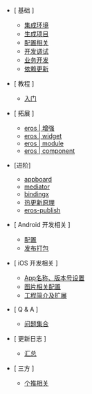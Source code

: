 - [ 基础 ]
	- [集成环境](/zh-cn/base_env)
	- [生成项目](/zh-cn/base_init)
	- [配置相关](/zh-cn/base_config)
	- [开发调试](/zh-cn/base_debug)
	- [业务开发](/zh-cn/base_dev)
	- [依赖更新](/zh-cn/base_dependencies)
	
- [ 教程 ]
	- [入门](/zh-cn/tutorial_newcomer)

- [ 拓展 ]
	- [eros | 增强](/zh-cn/base_extend)
	- [eros | widget](/zh-cn/eros_widget)
	- [eros | module](/zh-cn/eros_sdk_module)
	- [eros | component](/zh-cn/eros_sdk_component)

- [进阶]
	- [appboard](/zh-cn/advanced_appboard)
	- [mediator](/zh-cn/advanced_mediator)
	- [bindingx](/zh-cn/advanced_bindingx)
	<!-- - [插件开发 (待完善)](/zh-cn/advanced_plugin) -->
	- [热更新原理](/zh-cn/advanced_diff)
	- [eros-publish](/zh-cn/advanced_publish)

- [ Android 开发相关 ]
	- [配置](/zh-cn/android_config)
	- [发布打包](/zh-cn/android_pack)

- [ iOS 开发相关 ]
	- [App名称、版本号设置](/zh-cn/ios_config)
	- [图片相关配置](/zh-cn/ios_image)
	- [工程简介及扩展](/zh-cn/ios_project)

- [ Q & A ]
	- [问题集合](/zh-cn/QA)

- [ 更新日志 ]
	- [汇总](/zh-cn/update_log_all)
	<!-- - [eros-ios-sdk](/zh-cn/update_log_ios) -->
	<!-- - [eros-android-sdk](/zh-cn/update_log_android) -->
	<!-- - [eros-cli](/zh-cn/update_log_cli) -->
	<!-- - [eros-publish](/zh-cn/update_log_publish) -->
- [ 三方 ]
	- [个推相关](/zh-cn/3d_getui)
